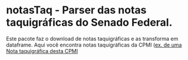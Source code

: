 # notasTaq - Parser das notas taquigráficas do Senado Federal.

Este pacote faz o download de notas taquigráficas e as transforma em dataframe.
Aqui você encontra notas taquigráficas da CPMI ([ex. de uma Nota taquigráfica desta CPMI](https://www25.senado.leg.br/web/atividade/notas-taquigraficas/-/notas/r/11621) 
